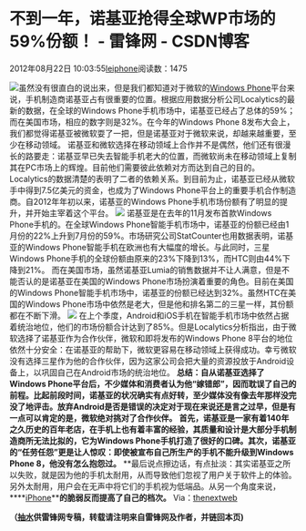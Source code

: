 
# 不到一年，诺基亚抢得全球WP市场的59%份额！ - 雷锋网 - CSDN博客


2012年08月22日 10:03:55[leiphone](https://me.csdn.net/leiphone)阅读数：1475


![](http://www.leiphone.com/wp-content/uploads/2012/08/nokia1.jpg)虽然没有很直白的说出来，但是我们都知道对于微软的[Windows
 Phone](http://www.leiphone.com/tag/windows-phone)平台来说，手机制造商诺基亚占有很重要的位置。根据应用数据分析公司Localytics的最新的数据，在全球的Windows Phone手机市场中，诺基亚已经占了总体的59%；而在美国市场，相应的数字则是32%。在今年的Windows Phone 8发布大会上，我们都觉得诺基亚被微软耍了一把，但是诺基亚对于微软来说，却越来越重要，至少在移动领域。
诺基亚和微软选择在移动领域上合作并不是偶然，他们还有很漫长的路要走：诺基亚早已失去智能手机老大的位置，而微软尚未在移动领域上复制其在PC市场上的辉煌。目前他们需要彼此依赖对方而达到自己的目的。
Localytics的数据清楚的表明了二者的依赖关系。到目前为止，诺基亚已经从微软手中得到7.5亿美元的资金，也成为了Windows Phone平台上的重要手机合作制造商。自2012年年初以来，诺基亚的Windows Phone手机市场份额有了明显的提升，并开始主宰着这个平台。
![](http://www.leiphone.com/wp-content/uploads/2012/08/localytics1.jpg)
诺基亚是在去年的11月发布首款Windows Phone手机的。在全球Windows Phone智能手机市场中，诺基亚的份额已经由1月份的22%上升到7月份的59%。市场研究公司StatCounter也用数据表明，诺基亚的Windows Phone智能手机在欧洲也有大幅度的增长。与此同时，三星Windows Phone手机的全球份额由原来的23%下降到13%，而HTC则由44%下降到21%。
而在美国市场，虽然诺基亚Lumia的销售数据并不让人满意，但是不能否认的是诺基亚在美国的Windows Phone市场扮演着重要的角色。目前在美国的Windows Phone智能手机市场中，诺基亚的份额已经达到32%。虽然HTC在美国的Windows Phone市场中依然是老大，但是他和排名第二的三星一样，其份额都在不断下滑。
![](http://www.leiphone.com/wp-content/uploads/2012/08/localytics2.jpg)
在上个季度，Android和iOS手机在智能手机市场中依然占据着统治地位，他们的市场份额合计达到了85%。但是Localytics分析指出，由于微软选择了诺基亚作为合作伙伴，微软和即将发布的Windows Phone 8平台的地位依然十分安全：在诺基亚的帮助下，微软更容易在移动领域上获得成功。幸亏微软没有选择三星作为他的合作伙伴，因为这家公司会把大量的资源投放于Android设备上，以巩固自己在Android市场的统治地位。
**总结：自从诺基亚选择了Windows Phone平台后，不少媒体和消费者认为他“嫁错郎”，因而耽误了自己的前程。比起前段时间，诺基亚的状况确实有点好转，至少媒体没有像去年那样没完没了地评击。放弃Android是否是错误的决定对于现在来说还是言之过早，但是有一点可以肯定的是，微软绝对挑对了合作伙伴。**
**首先，诺基亚是一家有着140年之久历史的百年老店，在手机上也有着丰富的经验，其质量和设计是大部分手机制造商所无法比拟的，它为Windows Phone手机打造了很好的口碑。其次，诺基亚的“任劳任怨”更是让人惊叹：即使被宣布自己所生产的手机不能升级到Windows Phone 8，他没有怎么抱怨过。**
**最后说点擦边话，有点扯淡：其实诺基亚之所以失败，就是因为他的手机太耐用，从而导致他们忽视了用户关于软件上的体验。另外太耐用，用户会在无声中将它们的手机视为低端品。从另一个角度来说，****[iPhone](http://www.leiphone.com/tag/iphone)****的脆弱反而提高了自己的档次。**
Via：[thenextweb](http://thenextweb.com/microsoft/2012/08/21/as-windows-8-looms-nokia-key-microsoft-59-global-windows-phone-devices-32-us/)

**（****[抽水](http://www.leiphone.com/author/ce6093)****供****雷锋网****专稿，转载请注明来自雷锋网及作者，并链回本页)**

